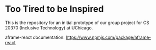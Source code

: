 # Too Tired to be Inspired
This is the repository for an initial prototype of our group project for CS 20370 (Inclusive Technology) at UChicago.

aframe-react documentation: https://www.npmjs.com/package/aframe-react 
